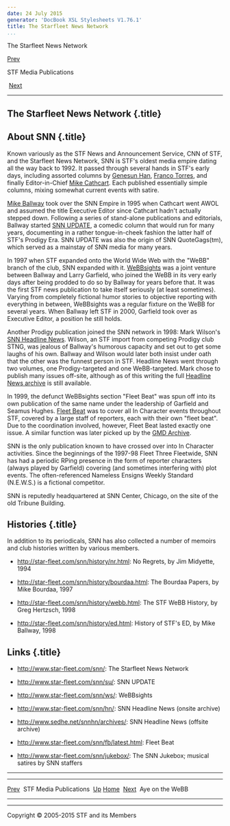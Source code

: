 ```yaml
---
date: 24 July 2015
generator: 'DocBook XSL Stylesheets V1.76.1'
title: The Starfleet News Network
...
```


The Starfleet News Network

[Prev](index.html) 

STF Media Publications

 [Next](media-aotw.html)

* * * * *

The Starfleet News Network {.title}
--------------------------

About SNN {.title}
---------

Known variously as the STF News and Announcement Service, CNN of STF,
and the Starfleet News Network, SNN is STF's oldest media empire dating
all the way back to 1992. It passed through several hands in STF's early
days, including assorted columns by [Genesun
Han](http://star-fleet.com/snn/misc/index.html#ME), [Franco
Torres](http://star-fleet.com/snn/misc/index.html#FT), and finally
Editor-in-Chief [Mike
Cathcart](http://star-fleet.com/snn/misc/index.html#MC). Each published
essentially simple columns, mixing somewhat current events with satire.

[Mike Ballway](http://star-fleet.com/snn/misc/index.html#M) took over
the SNN Empire in 1995 when Cathcart went AWOL and assumed the title
Executive Editor since Cathcart hadn't actually stepped down. Following
a series of stand-alone publications and editorials, Ballway started
[SNN UPDATE](http://star-fleet.com/snn/su/index.html), a comedic column
that would run for many years, documenting in a rather tongue-in-cheek
fashion the latter half of STF's Prodigy Era. SNN UPDATE was also the
origin of SNN QuoteGags(tm), which served as a mainstay of SNN media for
many years.

In 1997 when STF expanded onto the World Wide Web with the "WeBB" branch
of the club, SNN expanded with it.
[WeBBsights](http://star-fleet.com/snn/ws/index.html) was a joint
venture between Ballway and Larry Garfield, who joined the WeBB in its
very early days after being prodded to do so by Ballway for years before
that. It was the first STF news publication to take itself seriously (at
least sometimes). Varying from completely fictional humor stories to
objective reporting with everything in between, WeBBsights was a regular
fixture on the WeBB for several years. When Ballway left STF in 2000,
Garfield took over as Executive Editor, a position he still holds.

Another Prodigy publication joined the SNN network in 1998: Mark
Wilson's [SNN Headline News](http://star-fleet.com/snn/hn/index.html).
Wilson, an STF import from competing Prodigy club STNG, was jealous of
Ballway's humorous capacity and set out to get some laughs of his own.
Ballway and Wilson would later both insist under oath that the other was
the funnest person in STF. Headline News went through two volumes, one
Prodigy-targeted and one WeBB-targeted. Mark chose to publish many
issues off-site, although as of this writing the full [Headline News
archive](http://www.sedhe.net/snnhn/archives/) is still available.

In 1999, the defunct WeBBsights section "Fleet Beat" was spun off into
its own publication of the same name under the leadership of Garfield
and Seamus Hughes. [Fleet
Beat](http://star-fleet.com/snn/fb/latest.html) was to cover all In
Character events throughout STF, covered by a large staff of reporters,
each with their own "fleet beat". Due to the coordination involved,
however, Fleet Beat lasted exactly one issue. A similar function was
later picked up by the [GMD
Archive](http://www.star-fleet.com/gmd/archive/).

SNN is the only publication known to have crossed over into In Character
activities. Since the beginnings of the 1997-98 Fleet Three Fleetwide,
SNN has had a periodic RPing presence in the form of reporter characters
(always played by Garfield) covering (and sometimes interfering with)
plot events. The often-referenced Nameless Ensigns Weekly Standard
(N.E.W.S.) is a fictional competitor.

SNN is reputedly headquartered at SNN Center, Chicago, on the site of
the old Tribune Building.

Histories {.title}
---------

In addition to its periodicals, SNN has also collected a number of
memoirs and club histories written by various members.

-   <http://star-fleet.com/snn/history/nr.html>: No Regrets, by Jim
    Midyette, 1994

-   <http://star-fleet.com/snn/history/bourdaa.html>: The Bourdaa
    Papers, by Mike Bourdaa, 1997

-   <http://star-fleet.com/snn/history/webb.html>: The STF WeBB History,
    by Greg Hertzsch, 1998

-   <http://star-fleet.com/snn/history/ed.html>: History of STF's ED, by
    Mike Ballway, 1998

Links {.title}
-----

-   <http://www.star-fleet.com/snn/>: The Starfleet News Network

-   <http://www.star-fleet.com/snn/su/>: SNN UPDATE

-   <http://www.star-fleet.com/snn/ws/>: WeBBsights

-   <http://www.star-fleet.com/snn/hn/>: SNN Headline News (onsite
    archive)

-   <http://www.sedhe.net/snnhn/archives/>: SNN Headline News (offsite
    archive)

-   <http://www.star-fleet.com/snn/fb/latest.html>: Fleet Beat

-   <http://www.star-fleet.com/snn/jukebox/>: The SNN Jukebox; musical
    satires by SNN staffers

* * * * *

  ------------------------ ------------------------ ------------------------
  [Prev](index.html)       STF Media Publications 
  [Up](index.html)         [Home](../index.html)
   [Next](media-aotw.html)  Aye on the WeBB
  ------------------------ ------------------------ ------------------------

* * * * *

Copyright © 2005-2015 STF and its Members
